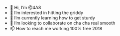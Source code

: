 - 👋 Hi, I’m @4A8
- 👀 I’m interested in hitting the griddy
- 🌱 I’m currently learning how to get sturdy
- 💞️ I’m looking to collaborate on cha cha real smooth
- 📫 How to reach me working 100% free 2018

<!---
4A8/4A8 is a ✨ special ✨ repository because its `README.md` (this file) appears on your GitHub profile.
You can click the Preview link to take a look at your changes.
--->
